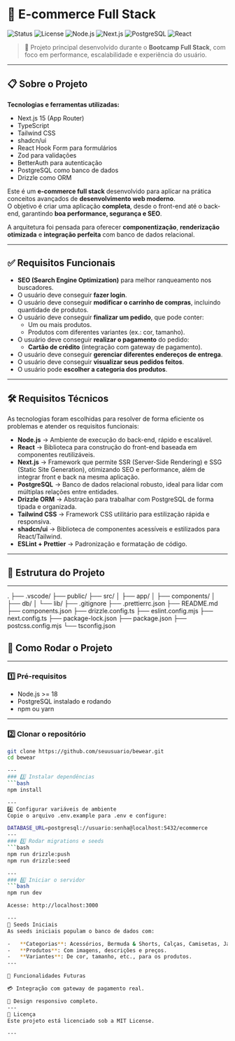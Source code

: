 # 🛒 E-commerce Full Stack

![Status](https://img.shields.io/badge/status-em%20desenvolvimento-yellow)
![License](https://img.shields.io/badge/license-MIT-blue)
![Node.js](https://img.shields.io/badge/Node.js-18.x-green)
![Next.js](https://img.shields.io/badge/Next.js-14-black)
![PostgreSQL](https://img.shields.io/badge/PostgreSQL-15-blue)
![React](https://img.shields.io/badge/React-18-61dafb)

> 🚀 Projeto principal desenvolvido durante o **Bootcamp Full Stack**, com foco em performance, escalabilidade e experiência do usuário.

---

## 📋 Sobre o Projeto

**Tecnologias e ferramentas utilizadas:**

- Next.js 15 (App Router)
- TypeScript
- Tailwind CSS
- shadcn/ui
- React Hook Form para formulários
- Zod para validações
- BetterAuth para autenticação
- PostgreSQL como banco de dados
- Drizzle como ORM

Este é um **e-commerce full stack** desenvolvido para aplicar na prática conceitos avançados de **desenvolvimento web moderno**.  
O objetivo é criar uma aplicação **completa**, desde o front-end até o back-end, garantindo **boa performance, segurança e SEO**.

A arquitetura foi pensada para oferecer **componentização**, **renderização otimizada** e **integração perfeita** com banco de dados relacional.

---

## ✅ Requisitos Funcionais

- **SEO (Search Engine Optimization)** para melhor ranqueamento nos buscadores.
- O usuário deve conseguir **fazer login**.
- O usuário deve conseguir **modificar o carrinho de compras**, incluindo quantidade de produtos.
- O usuário deve conseguir **finalizar um pedido**, que pode conter:
  - Um ou mais produtos.
  - Produtos com diferentes variantes (ex.: cor, tamanho).
- O usuário deve conseguir **realizar o pagamento** do pedido:
  - **Cartão de crédito** (integração com gateway de pagamento).
- O usuário deve conseguir **gerenciar diferentes endereços de entrega**.
- O usuário deve conseguir **visualizar seus pedidos feitos**.
- O usuário pode **escolher a categoria dos produtos**.

---

## 🛠 Requisitos Técnicos

As tecnologias foram escolhidas para resolver de forma eficiente os problemas e atender os requisitos funcionais:

- **Node.js** → Ambiente de execução do back-end, rápido e escalável.
- **React** → Biblioteca para construção do front-end baseada em componentes reutilizáveis.
- **Next.js** → Framework que permite SSR (Server-Side Rendering) e SSG (Static Site Generation), otimizando SEO e performance, além de integrar front e back na mesma aplicação.
- **PostgreSQL** → Banco de dados relacional robusto, ideal para lidar com múltiplas relações entre entidades.
- **Drizzle ORM** → Abstração para trabalhar com PostgreSQL de forma tipada e organizada.
- **Tailwind CSS** → Framework CSS utilitário para estilização rápida e responsiva.
- **shadcn/ui** → Biblioteca de componentes acessíveis e estilizados para React/Tailwind.
- **ESLint + Prettier** → Padronização e formatação de código.

---

## 📂 Estrutura do Projeto

---

.
├── .vscode/
├── public/
├── src/
│ ├── app/
│ ├── components/
│ ├── db/
│ └── lib/
├── .gitignore
├── .prettierrc.json
├── README.md
├── components.json
├── drizzle.config.ts
├── eslint.config.mjs
├── next.config.ts
├── package-lock.json
├── package.json
├── postcss.config.mjs
└── tsconfig.json

## 🚀 Como Rodar o Projeto

---

### 1️⃣ Pré-requisitos

- Node.js >= 18
- PostgreSQL instalado e rodando
- npm ou yarn

---

### 2️⃣ Clonar o repositório

````bash
git clone https://github.com/seuusuario/bewear.git
cd bewear

---
### 3️⃣ Instalar dependências
```bash
npm install

---
4️⃣ Configurar variáveis de ambiente
Copie o arquivo .env.example para .env e configure:

DATABASE_URL=postgresql://usuario:senha@localhost:5432/ecommerce
---
### 5️⃣ Rodar migrations e seeds
```bash
npm run drizzle:push
npm run drizzle:seed

---
### 6️⃣ Iniciar o servidor
```bash
npm run dev

Acesse: http://localhost:3000

---
🌱 Seeds Iniciais
As seeds iniciais populam o banco de dados com:

-   **Categorias**: Acessórios, Bermuda & Shorts, Calças, Camisetas, Jaquetas & Moletons, Tênis.
-   **Produtos**: Com imagens, descrições e preços.
-   **Variantes**: De cor, tamanho, etc., para os produtos.
---

📌 Funcionalidades Futuras

💳 Integração com gateway de pagamento real.

📱 Design responsivo completo.
---
📄 Licença
Este projeto está licenciado sob a MIT License.

---
````
